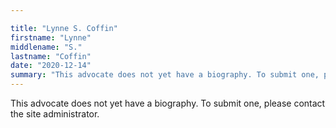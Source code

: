 ```yaml
---

title: "Lynne S. Coffin"
firstname: "Lynne"
middlename: "S."
lastname: "Coffin"
date: "2020-12-14"
summary: "This advocate does not yet have a biography. To submit one, please contact the site administrator."
---
```

This advocate does not yet have a biography. To submit one, please contact the site administrator.

